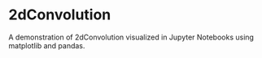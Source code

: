 # 2dConvolution
A demonstration of 2dConvolution visualized in Jupyter Notebooks using matplotlib and pandas.
